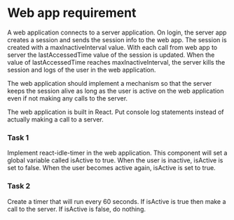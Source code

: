 # Web app requirement

A web application connects to a server application. On login, the server app creates a session and sends the session info to the web app. The session is created with a maxInactiveInterval value. With each call from web app to server the lastAccessedTime value of the session is updated. When the value of lastAccessedTime reaches maxInactiveInterval, the server kills the session and logs of the user in the web application. 

The web application should implement a mechanism so that the server keeps the session alive as long as the user is active on the web application even if not making any calls to the server. 

The web application is built in React. Put console log statements instead of actually making a call to a server. 

### Task 1

Implement react-idle-timer in the web application. This component will set a global variable called isActive to true. When the user is inactive, isActive is set to false. When the user becomes active again, isActive is set to true. 

### Task 2

Create a timer that will run every 60 seconds. If isActive is true then make a call to the server. If isActive is false, do nothing.